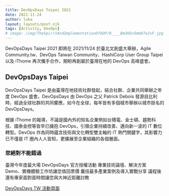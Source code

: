 ```yaml
---
title: DevOpsDays Taipei 2021
date: 2021-11-24
author: luka
layout: layouts/post.njk
tags: [Activity, DevOps]
# image: /img/TheSpiritAndImplementationOfAOP/0____Bm36Dv5mm97e2vF.jpg
---
```


DevOpsDays Taipei 2021 即將在 2021/11/24 於臺北文創盛大舉辦，Agile Community.tw、DevOps Taiwan Community、HashiCorp User Group Taipei 以及 iThome 再次攜手合作，期盼再創屬於臺灣在地的 DevOps 高峰盛會。

## DevOpsDays Taipei
<!-- summary -->
DevOpsDays Taipei 是由臺灣在地技術社群發起，結合社群、企業共同舉辦之年度 DevOps 盛會。DevOpsDays 由 DevOps 之父 Patrick Debois 發源自比利時，經過全球社群的共同響應，如今在全球，每年皆有多個城市舉辦以城市掛名的 DevOpsDays。

根據 iThome 的報導，不論是國內外的知名企業例如台積電、金士頓、趨勢科技、國泰金控等皆早已擁抱 DevOps，引領企業持續改善、邁向新一波的 IT 數位轉型。DevOps 作為同時蘊含技術與文化轉型雙主軸的 IT 熱門關鍵字，其影響力已不僅是 IT 圈內人人皆知，更擴展至企業組織的各個層面。
<!-- summary -->
### 您絕對不能錯過
臺灣今年度最大場 DevOpsDays 官方授權活動
專業技術論壇、解決方案 Demo、實機體驗工作坊讓您值回票價
囊括最多產業案例及導入實戰分享
議程後還有專家面對面時間讓您與大神近距離討教

[DevOpsDays TW 活動頁面](https://devopsdays.tw/)
